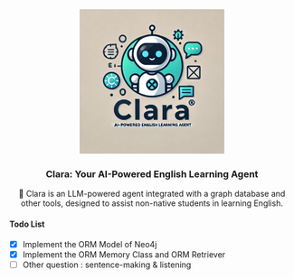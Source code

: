 <div align="center">
  <a href="https://github.com/goer17/clara">
    <img src="assets/clara_logo.png" alt="Logo" width="256" height="256">
  </a>
<h3 align="center">Clara: Your AI-Powered English Learning Agent</h3>
  <p align="center">
    🤖 Clara is an LLM-powered agent integrated with a graph database and other tools, designed to assist non-native students in learning English.
  </p>
</div>

#### Todo List

- [X] Implement the ORM Model of Neo4j
- [X] Implement the ORM Memory Class and ORM Retriever
- [ ] Other question : sentence-making & listening
